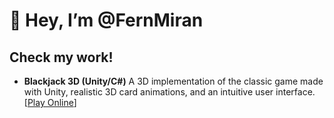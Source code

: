 # 👋 Hey, I’m @FernMiran

## Check my work!

- **Blackjack 3D (Unity/C#)** 
A 3D implementation of the classic game made with Unity, realistic 3D card animations, and an intuitive user interface. [[Play Online](https://play.unity.com/en/games/c82b56b8-952c-4cb1-a42b-bfafc378e3e4/fire-blackjack)]
